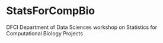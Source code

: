 # StatsForCompBio
DFCI Department of Data Sciences workshop on Statistics for Computational Biology Projects
